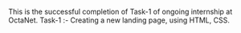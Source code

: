 This is the successful completion of Task-1 of ongoing internship at OctaNet.
Task-1 :- Creating a new landing page, using HTML, CSS.